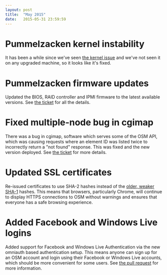 ```yaml
---
layout: post
title:  "May 2015"
date:   2015-05-31 23:59:59
---
```


# Pummelzacken kernel instability

It has been a while since we've seen [the kernel issue](https://github.com/openstreetmap/operations/issues/29) and we've not seen it on any upgraded machine, so it looks like it's fixed.

# Pummelzacken firmware updates

Updated the BIOS, RAID controller and IPMI firmware to the latest available versions. See [the ticket](https://github.com/openstreetmap/operations/issues/32#issuecomment-100973749) for all the details.

# Fixed multiple-node bug in cgimap

There was a bug in cgimap, software which serves some of the OSM API, which was causing requests where an element ID was listed twice to incorrectly return a "not found" response. This was fixed and the new version deployed. See [the ticket](https://github.com/zerebubuth/openstreetmap-cgimap/issues/94) for more details.

# Updated SSL certificates

Re-issued certificates to use SHA-2 hashes instead of the [older, weaker SHA-1](https://konklone.com/post/why-google-is-hurrying-the-web-to-kill-sha-1) hashes. This means that browsers, particularly Chrome, will continue to display HTTPS connections to OSM without warnings and ensures that everyone has a safe browsing experience.

# Added Facebook and Windows Live logins

Added support for Facebook and Windows Live Authentication via the new omniauth based authentication setup. This means anyone can sign up for an OSM account and login using their Facebook or Windows Live accounts, which should be more convenient for some users. See [the pull request](https://github.com/openstreetmap/openstreetmap-website/pull/960) for more information.
